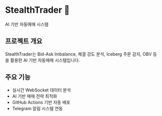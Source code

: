 # StealthTrader 🚀
AI 기반 자동매매 시스템

## 프로젝트 개요
StealthTrader는 Bid-Ask Imbalance, 체결 강도 분석, Iceberg 주문 감지, OBV 등을 활용한 AI 기반 자동매매 시스템입니다.

## 주요 기능
- 실시간 WebSocket 데이터 분석
- AI 기반 매매 전략 최적화
- GitHub Actions 기반 자동 배포
- Telegram 알림 시스템 연동
